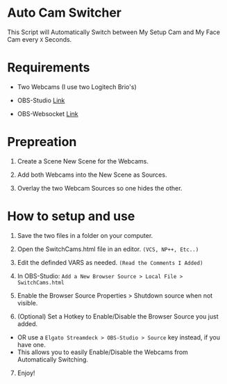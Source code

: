 # Auto Cam Switcher  

This Script will Automatically Switch between My Setup Cam and My Face Cam every `X` Seconds.  

# Requirements  

- Two Webcams (I use two Logitech Brio's)  

- OBS-Studio [Link](https://obsproject.com/)  

- OBS-Websocket [Link](https://obsproject.com/forum/resources/obs-websocket-remote-control-obs-studio-from-websockets.466/)  

# Prepreation  

1. Create a Scene New Scene for the Webcams.  

2. Add both Webcams into the New Scene as Sources.  

3. Overlay the two Webcam Sources so one hides the other.  

# How to setup and use  

1. Save the two files in a folder on your computer.  

2. Open the SwitchCams.html file in an editor. `(VCS, NP++, Etc..)`  

3. Edit the definded VARS as needed. `(Read the Comments I Added)`  

4. In OBS-Studio: `Add a New Browser Source > Local File > SwitchCams.html`  

5. Enable the Browser Source Properties > Shutdown source when not visible.  

6. (Optional) Set a Hotkey to Enable/Disable the Browser Source you just added.
- OR use a `Elgato Streamdeck > OBS-Studio > Source` key instead, if you have one.
- This allows you to easily Enable/Disable the Webcams from Automatically Switching.  

7. Enjoy!